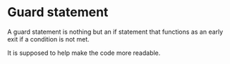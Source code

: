 # Guard statement

A guard statement is nothing but an if statement that functions as an early exit if a condition is not met.

It is supposed to help make the code more readable.

